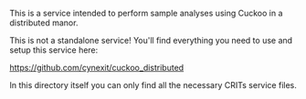 This is a service intended to perform sample analyses using Cuckoo
in a distributed manor.

This is not a standalone service! You'll find everything you need
to use and setup this service here:

https://github.com/cynexit/cuckoo_distributed


In this directory itself you can only find all the necessary CRITs
service files.
